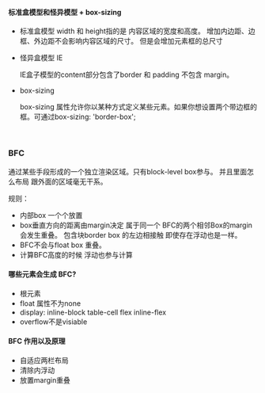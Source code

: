 #### 标准盒模型和怪异模型 + box-sizing

* 标准盒模型 width 和 height指的是 内容区域的宽度和高度。 增加内边距、边框、外边距不会影响内容区域的尺寸。 但是会增加元素框的总尺寸

* 怪异盒模型 IE

  IE盒子模型的content部分包含了border 和 padding 不包含 margin。

* box-sizing

  box-sizing 属性允许你以某种方式定义某些元素。如果你想设置两个带边框的框。可通过box-sizing: 'border-box';

  ​



### BFC

通过某些手段形成的一个独立渲染区域。只有block-level box参与。 并且里面怎么布局 跟外面的区域毫无干系。

规则：

* 内部box 一个个放置
* box垂直方向的距离由margin决定 属于同一个 BFC的两个相邻Box的margin会发生重叠。 包含块border box 的左边相接触 即使存在浮动也是一样。
* BFC不会与float box 重叠。
* 计算BFC高度的时候 浮动也参与计算



#### 哪些元素会生成 BFC?

* 根元素
* float 属性不为none
* display: inline-block table-cell flex inline-flex
* overflow不是visiable



#### BFC 作用以及原理

* 自适应两栏布局
* 清除内浮动
* 放置margin重叠


